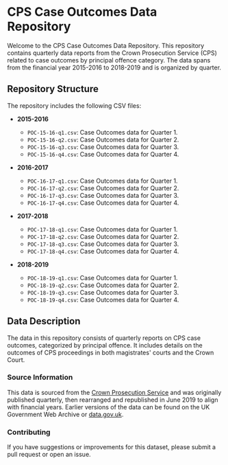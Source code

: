 # CPS Case Outcomes Data Repository

Welcome to the CPS Case Outcomes Data Repository. This repository contains quarterly data reports from the Crown Prosecution Service (CPS) related to case outcomes by principal offence category. The data spans from the financial year 2015-2016 to 2018-2019 and is organized by quarter.

## Repository Structure

The repository includes the following CSV files:

- **2015-2016**
  - `POC-15-16-q1.csv`: Case Outcomes data for Quarter 1.
  - `POC-15-16-q2.csv`: Case Outcomes data for Quarter 2.
  - `POC-15-16-q3.csv`: Case Outcomes data for Quarter 3.
  - `POC-15-16-q4.csv`: Case Outcomes data for Quarter 4.

- **2016-2017**
  - `POC-16-17-q1.csv`: Case Outcomes data for Quarter 1.
  - `POC-16-17-q2.csv`: Case Outcomes data for Quarter 2.
  - `POC-16-17-q3.csv`: Case Outcomes data for Quarter 3.
  - `POC-16-17-q4.csv`: Case Outcomes data for Quarter 4.

- **2017-2018**
  - `POC-17-18-q1.csv`: Case Outcomes data for Quarter 1.
  - `POC-17-18-q2.csv`: Case Outcomes data for Quarter 2.
  - `POC-17-18-q3.csv`: Case Outcomes data for Quarter 3.
  - `POC-17-18-q4.csv`: Case Outcomes data for Quarter 4.

- **2018-2019**
  - `POC-18-19-q1.csv`: Case Outcomes data for Quarter 1.
  - `POC-18-19-q2.csv`: Case Outcomes data for Quarter 2.
  - `POC-18-19-q3.csv`: Case Outcomes data for Quarter 3.
  - `POC-18-19-q4.csv`: Case Outcomes data for Quarter 4.

## Data Description

The data in this repository consists of quarterly reports on CPS case outcomes, categorized by principal offence. It includes details on the outcomes of CPS proceedings in both magistrates' courts and the Crown Court.

### Source Information

This data is sourced from the [Crown Prosecution Service](https://www.cps.gov.uk/publication/case-outcomes-principal-offence-category) and was originally published quarterly, then rearranged and republished in June 2019 to align with financial years. Earlier versions of the data can be found on the UK Government Web Archive or [data.gov.uk](https://www.data.gov.uk).


###  Contributing
If you have suggestions or improvements for this dataset, please submit a pull request or open an issue.
